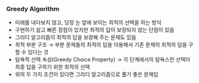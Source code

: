 ### Greedy Algorithm
- 미래를 내다보지 않고, 당장 눈 앞에 보이는 최적의 선택을 하는 방식
- 구현하기 쉽고 빠른 장점이 있지만 최적의 답이 보장되지 않는 단점이 있음
- 그리디 알고리즘이 최적의 답을 보장해 주는 문제도 있음
- 최적 부분 구조 → 부분 문제들의 최적의 답을 이용해서 기존 문제의 최적의 답을 구할 수 있다는 것
- 탐욕적 선택 속성(Greedy Choice Property) → 각 단계에서의 탐욕스런 선택이 최종 답을 구하기 위한 최적의 선택
- 위의 두 가지 조건이 있다면 그리디 알고리즘으로 풀기 좋은 문제임